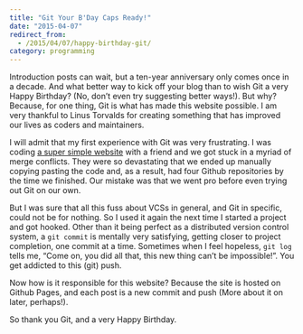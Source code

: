 ```yaml
---
title: "Git Your B'Day Caps Ready!"
date: "2015-04-07"
redirect_from:
  - /2015/04/07/happy-birthday-git/
category: programming
---
```


Introduction posts can wait, but a ten-year anniversary only comes once in a decade. And what better way to kick off your blog than to wish Git a very Happy Birthday? (No, don’t even try suggesting better ways!). But why? Because, for one thing, Git is what has made this website possible. I am very thankful to Linus Torvalds for creating something that has improved our lives as coders and maintainers.

I will admit that my first experience with Git was very frustrating. I was coding [a super simple website](http://www.supplyzone.in/) with a friend and we got stuck in a myriad of merge conflicts. They were so devastating that we ended up manually copying pasting the code and, as a result, had four Github repositories by the time we finished. Our mistake was that we went pro before even trying out Git on our own.

But I was sure that all this fuss about VCSs in general, and Git in specific, could not be for nothing. So I used it again the next time I started a project and got hooked. Other than it being perfect as a distributed version control system, a `git commit` is mentally very satisfying, getting closer to project completion, one commit at a time. Sometimes when I feel hopeless, `git log`​ tells me, “Come on, you did all that, this new thing can’t be impossible!”. You get addicted to this (git) push.

Now how is it responsible for this website? Because the site is hosted on Github Pages, and each post is a new commit and push (More about it on later, perhaps!).

So thank you Git, and a very Happy Birthday.
